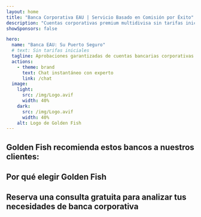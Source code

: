 ```yaml
---
layout: home
title: "Banca Corporativa EAU | Servicio Basado en Comisión por Éxito"
description: "Cuentas corporativas premium multidivisa sin tarifas iniciales - pague solo después de la aprobación. Gestión completa de solicitudes con 96% de tasa de éxito. Apertura de cuenta garantizada."
showSponsors: false

hero:
  name: "Banca EAU: Su Puerto Seguro"
  # text: Sin tarifas iniciales
  tagline: Aprobaciones garantizadas de cuentas bancarias corporativas en 2025. <span class="hl">Sin tarifas iniciales</span> - pague solo después de la aprobación. 96% de tasa de éxito.
  actions:
    - theme: brand
      text: Chat instantáneo con experto
      link: /chat
  image:
    light:
      src: /img/Logo.avif
      width: 40%
    dark:
      src: /img/Logo.avif
      width: 40%
    alt: Logo de Golden Fish
---
```


<FeatureCards :features="[
  {
    title: 'Aprobaciones de Cuenta Garantizadas',
    bullet: '✓',
    items: [
      'Garantía de dos meses para la primera aprobación de cuenta',
      'Garantía de tres meses para la segunda cuenta',
      'Preparación de plan de negocio de calidad',
      'Soporte integral de diligencia debida',
      'Estrategia de comunicación directa con el banco',
      'Configuración completa del paquete bancario'
    ],
    linkText: 'Saber más',
    link: '../../corporate-banking-services/guaranteed-account-approvals',
    icon: {
      light: '/video/iStock-2186765808.mp4',
      dark: '/video/iStock-2166377244.mp4',
      alt: 'Requisitos Bancarios',
    }
  },
]" />

<FeatureCards :features="[
  {
    title: 'Cuentas bancarias EAU para negocios de alto riesgo',
    items: [
      'Orientación experta en diligencia debida mejorada (EDD)',
      'Monitoreo de transacciones y gestión de riesgos', 
      'Configuración de políticas y procedimientos de cumplimiento',
      'Gestión de relaciones bancarias',
      'Actualizaciones y auditorías de cumplimiento regulares',
      'Planificación de contingencia para seguridad de cuenta'
    ],
    linkText: 'Saber más',
    link: '../../corporate-banking-services/UAE-Bank-Accounts-for-High-Risk-Business',
    icon: {
      light: '/img/iStock-1333000394.avif',
      dark: '/img/iStock-584576538.avif',
      alt: 'Servicios Bancarios',
    }
  },
  {
    title: 'Manténgase en cumplimiento: Proteja su negocio en EAU',
    items: [
      'Auditorías de cumplimiento regulares para identificar riesgos potenciales',
      'Servicios PRO integrales para aprobaciones gubernamentales',
      'Gestión de renovación de licencias y alertas',
      'Consultoría bancaria y mantenimiento de cuentas',
      'Soporte de cumplimiento de IVA y ESR',
      'Cumplimiento de visas de empleados y ley laboral',
      'Talleres de capacitación sobre actualizaciones regulatorias'
    ],
    linkText: 'Saber más',
    link: '../../company-registration/Protect-Your-Business',
    icon: {
      light: '/img/iStock-1382278859.jpg',
      dark: '/img/iStock-1867623684.jpg',
      alt: 'Servicios Bancarios',
    }
  },
  {
    title: 'Beneficios de la Banca Corporativa EAU',
    items: [
      'Sistema bancario sólido con calificación **Aa2** de Moody\'s',
      '**Tipo de cambio USD fijo desde 1980**',
      'Sin restricciones en el movimiento de capital',
      'Reservas extranjeras superiores a US$184 mil millones',
      'Estabilidad política y económica',
      'Sistema bancario respaldado por el gobierno',
      'Banca digital de clase mundial'
    ],
    linkText: 'Saber más',
    link: '../../company-registration/banking',
    icon: {
      light: '/img/iStock-1032707788.jpg',
      dark: '/img/iStock-1152367067.avif',
      alt: 'Proceso Bancario',
    }
  }
]" />

## Golden Fish recomienda estos bancos a nuestros clientes:

<!--@include: /../../include/recommended-banks.md-->

## Por qué elegir Golden Fish

<BenefitsList :features="[
  {
    icon: '🏢',
    title: 'Experiencia local en EAU',
    text: 'Especialistas dedicados en Dubái brindan orientación experta en cada paso del proceso.'
  },
  {
    icon: '📊',
    title: 'Tasa de éxito comprobada',
    text: 'Más del 90% de tasa de aprobación con cientos de visas, cuentas bancarias y registros de empresas emitidos a través de nuestro procesamiento premium.'
  },
  {
    icon: '💸',
    title: '**Tarifas basadas en el éxito**',
    text: '[Pague solo después de la aprobación](/uae-business/benefits/success-based-fees). Transparencia completa sin costos ocultos.'
  },
]" />

## Reserva una consulta gratuita para analizar tus necesidades de banca corporativa

<ContactForm buttonText="Habla con un experto" />